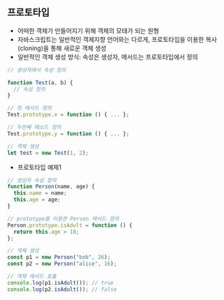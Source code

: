 ## 프로토타입

- 어떠한 객체가 만들어지기 위해 객체의 모태가 되는 원형
- 자바스크립트는 일반적인 객체지향 언어와는 다르게, 프로토타입을 이용한 복사(cloning)을 통해 새로운 객체 생성
- 일반적인 객체 생성 방식: 속성은 생성자, 메서드는 프로토타입에서 정의

```javascript
// 생성자에서 속성 정의

function Test(a, b) {
  // 속성 정의
}

// 첫 메서드 정의
Test.prototype.x = function () { ... };

// 두번째 메소드 정의
Test.prototype.y = function () { ... };

// 객체 생성
let test = new Test(1, 2);
```

- 프로토타입 예제1

```javascript
// 생성자 속성 정의
function Person(name, age) {
  this.name = name;
  this.age = age;
}

// prototype을 이용한 Person 메서드 정의
Person.prototype.isAdult = function () {
  return this.age > 18;
};

// 객체 생성
const p1 = new Person("bob", 26);
const p2 = new Person("alice", 16);

// 객체 메서드 호출
console.log(p1.isAdult()); // true
console.log(p2.isAdult()); // false
```
